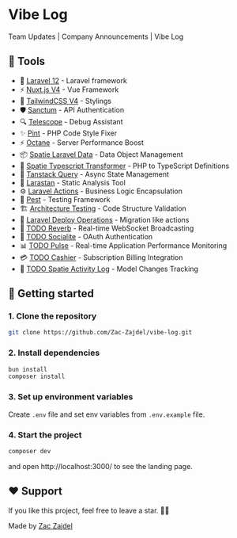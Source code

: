 # Vibe Log

Team Updates | Company Announcements | Vibe Log

## 🎉 Tools

- 🚀 [Laravel 12](https://laravel.com/) - Laravel framework
- ⚡ [Nuxt.js V4](https://nuxt.com/) - Vue Framework
- 🎨 [TailwindCSS V4](https://tailwindcss.com/) - Stylings
- 🛡️ [Sanctum](https://laravel.com/docs/12.x/sanctum) - API Authentication
- 🔍 [Telescope](https://laravel.com/docs/12.x/telescope) - Debug Assistant
- ✨ [Pint](https://laravel.com/docs/12.x/pint) - PHP Code Style Fixer
- ⚡ [Octane](https://laravel.com/docs/12.x/octane) - Server Performance Boost
- 📦 [Spatie Laravel Data](https://spatie.be/docs/laravel-data/v4/introduction) - Data Object Management
- 📝 [Spatie Typescript Transformer](https://spatie.be/docs/typescript-transformer/v2/introduction) - PHP to TypeScript Definitions
- 🔄 [Tanstack Query](https://tanstack.com/query/latest) - Async State Management
- 🎯 [Larastan](https://github.com/nunomaduro/larastan) - Static Analysis Tool
- ⚙️ [Laravel Actions](https://laravelactions.com/) - Business Logic Encapsulation
- 🧪 [Pest](https://pestphp.com/) - Testing Framework
- 🏗️ [Architecture Testing](https://github.com/pestphp/pest-plugin-arch) - Code Structure Validation
- 📐 [Laravel Deploy Operations](https://deploy-operations.dragon-code.pro/introduction.html) - Migration like actions
- 📡 [TODO Reverb](https://laravel.com/docs/12.x/broadcasting) - Real-time WebSocket Broadcasting
- 🔑 [TODO Socialite](https://laravel.com/docs/12.x/socialite) - OAuth Authentication
- 📊 [TODO Pulse](https://laravel.com/docs/12.x/pulse) - Real-time Application Performance Monitoring
- 💳 [TODO Cashier](https://laravel.com/docs/12.x/billing) - Subscription Billing Integration
- 📝 [TODO Spatie Activity Log](https://spatie.be/docs/laravel-activitylog/v4/introduction) - Model Changes Tracking

## 🎯 Getting started

### 1. Clone the repository

```bash
git clone https://github.com/Zac-Zajdel/vibe-log.git
```

### 2. Install dependencies

```bash
bun install
composer install
```

### 3. Set up environment variables

Create `.env` file and set env variables from `.env.example` file.

### 4. Start the project

```bash
composer dev
```

and open http://localhost:3000/ to see the landing page.

## ❤️ Support

If you like this project, feel free to leave a star. 🌟😊

Made by <a href="https://github.com/Zac-Zajdel">Zac Zajdel</a>
